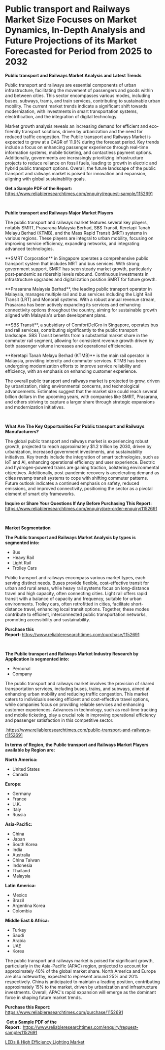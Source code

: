 <p><h1>Public transport and Railways Market Size Focuses on Market Dynamics, In-Depth Analysis and Future Projections of its Market Forecasted for Period from 2025 to 2032</h1></p><p><strong>Public transport and Railways Market Analysis and Latest Trends</strong></p>
<p><p>Public transport and railways are essential components of urban infrastructure, facilitating the movement of passengers and goods within and between cities. This sector encompasses various modes, including buses, subways, trams, and train services, contributing to sustainable urban mobility. The current market trends indicate a significant shift towards modernization, with investments in smart transportation systems, electrification, and the integration of digital technology.</p><p>Market growth analysis reveals an increasing demand for efficient and eco-friendly transport solutions, driven by urbanization and the need for reduced traffic congestion. The Public transport and Railways Market is expected to grow at a CAGR of 11.9% during the forecast period. Key trends include a focus on enhancing passenger experience through real-time information systems, mobile ticketing, and contactless payment options. Additionally, governments are increasingly prioritizing infrastructure projects to reduce reliance on fossil fuels, leading to growth in electric and hybrid public transport options. Overall, the future landscape of the public transport and railways market is poised for innovation and expansion, aligning with global sustainability goals.</p></p>
<p><strong>Get a Sample PDF of the Report:&nbsp;</strong> <a href="https://www.reliableresearchtimes.com/enquiry/request-sample/1152691?utm_campaign=3363&utm_medium=2&utm_source=Github&utm_content=ia&utm_term=22032025&utm_id=public-transport-and-railways">https://www.reliableresearchtimes.com/enquiry/request-sample/1152691</a></p>
<p>&nbsp;</p>
<p><strong>Public transport and Railways Major Market Players</strong></p>
<p><p>The public transport and railways market features several key players, notably SMRT, Prasarana Malaysia Berhad, SBS Transit, Keretapi Tanah Melayu Berhad (KTMB), and the Mass Rapid Transit (MRT) systems in various regions. These players are integral to urban mobility, focusing on improving service efficiency, expanding networks, and integrating advanced technologies.</p><p>**SMRT Corporation** in Singapore operates a comprehensive public transport system that includes MRT and bus services. With strong government support, SMRT has seen steady market growth, particularly post-pandemic as ridership levels rebound. Continuous investments in infrastructure upgrades and digitalization position SMRT for future growth.</p><p>**Prasarana Malaysia Berhad**, the leading public transport operator in Malaysia, manages multiple rail and bus services including the Light Rail Transit (LRT) and Monorail systems. With a robust annual revenue stream, Prasarana has been actively expanding its services and enhancing connectivity options throughout the country, aiming for sustainable growth aligned with Malaysia's urban development plans.</p><p>**SBS Transit**, a subsidiary of ComfortDelGro in Singapore, operates bus and rail services, contributing significantly to the public transport landscape. SBS Transit benefits from a substantial market share in the commuter rail segment, allowing for consistent revenue growth driven by both passenger volume increases and operational efficiencies.</p><p>**Keretapi Tanah Melayu Berhad (KTMB)** is the main rail operator in Malaysia, providing intercity and commuter services. KTMB has been undergoing modernization efforts to improve service reliability and efficiency, with an emphasis on enhancing customer experience.</p><p>The overall public transport and railways market is projected to grow, driven by urbanization, rising environmental concerns, and technological advancements. Estimates suggest that the market size could reach several billion dollars in the upcoming years, with companies like SMRT, Prasarana, and others striving to capture a larger share through strategic expansions and modernization initiatives.</p></p>
<p>&nbsp;</p>
<p><strong>What Are The Key Opportunities For Public transport and Railways Manufacturers?</strong></p>
<p><p>The global public transport and railways market is experiencing robust growth, projected to reach approximately $1.2 trillion by 2030, driven by urbanization, increased government investments, and sustainability initiatives. Key trends include the integration of smart technologies, such as IoT and AI, enhancing operational efficiency and user experience. Electric and hydrogen-powered trains are gaining traction, bolstering environmental objectives. Additionally, post-pandemic recovery is accelerating demand as cities revamp transit systems to cope with shifting commuter patterns. Future outlook indicates a continued emphasis on safety, reduced emissions, and improved connectivity, positioning the sector as a pivotal element of smart city frameworks.</p></p>
<p><strong>Inquire or Share Your Questions If Any Before Purchasing This Report:</strong> <a href="https://www.reliableresearchtimes.com/enquiry/pre-order-enquiry/1152691?utm_campaign=3363&utm_medium=2&utm_source=Github&utm_content=ia&utm_term=22032025&utm_id=public-transport-and-railways">https://www.reliableresearchtimes.com/enquiry/pre-order-enquiry/1152691</a></p>
<p>&nbsp;</p>
<p><strong>Market Segmentation</strong></p>
<p><strong>The Public transport and Railways Market Analysis by types is segmented into:</strong></p>
<p><ul><li>Bus</li><li>Heavy Rail</li><li>Light Rail</li><li>Trolley Cars</li></ul></p>
<p><p>Public transport and railways encompass various market types, each serving distinct needs. Buses provide flexible, cost-effective transit for urban and rural areas, while heavy rail systems focus on long-distance travel and high capacity, often connecting cities. Light rail offers rapid transit with a balance of capacity and frequency, suitable for urban environments. Trolley cars, often retrofitted in cities, facilitate short-distance travel, enhancing local transit options. Together, these modes contribute to efficient, interconnected public transportation networks, promoting accessibility and sustainability.</p></p>
<p><strong>Purchase this Report:&nbsp;</strong><a href="https://www.reliableresearchtimes.com/purchase/1152691?utm_campaign=3363&utm_medium=2&utm_source=Github&utm_content=ia&utm_term=22032025&utm_id=public-transport-and-railways">https://www.reliableresearchtimes.com/purchase/1152691</a></p>
<p>&nbsp;</p>
<p><strong>The Public transport and Railways Market Industry Research by Application is segmented into:</strong></p>
<p><ul><li>Perconal</li><li>Company</li></ul></p>
<p><p>The public transport and railways market involves the provision of shared transportation services, including buses, trains, and subways, aimed at enhancing urban mobility and reducing traffic congestion. This market caters to individuals seeking efficient and cost-effective travel options, while companies focus on providing reliable services and enhancing customer experiences. Advances in technology, such as real-time tracking and mobile ticketing, play a crucial role in improving operational efficiency and passenger satisfaction in this competitive sector.</p></p>
<p><a href="https://www.reliableresearchtimes.com/public-transport-and-railways-r1152691?utm_campaign=3363&utm_medium=2&utm_source=Github&utm_content=ia&utm_term=22032025&utm_id=public-transport-and-railways">&nbsp;https://www.reliableresearchtimes.com/public-transport-and-railways-r1152691</a></p>
<p><strong>In terms of Region, the Public transport and Railways Market Players available by Region are:</strong></p>
<p>
    <p> <strong> North America: </strong>
        <ul>
            <li>United States</li>
            <li>Canada</li>
        </ul>
        </p> 
    <p> <strong> Europe: </strong>
        <ul>
            <li>Germany</li>
            <li>France</li>
            <li>U.K.</li>
            <li>Italy</li>
            <li>Russia</li>
        </ul>
        </p> 
    <p> <strong> Asia-Pacific: </strong>
        <ul>
            <li>China</li>
            <li>Japan</li>
            <li>South Korea</li>
            <li>India</li>
            <li>Australia</li>
            <li>China Taiwan</li>
            <li>Indonesia</li>
            <li>Thailand</li>
            <li>Malaysia</li>
        </ul>
        </p> 
    <p> <strong> Latin America: </strong>
        <ul>
            <li>Mexico</li>
            <li>Brazil</li>
            <li>Argentina Korea</li>
            <li>Colombia</li>
        </ul>
        </p> 
    <p> <strong> Middle East & Africa: </strong>
        <ul>
            <li>Turkey</li>
            <li>Saudi</li>
            <li>Arabia</li>
            <li>UAE</li>
            <li>Korea</li>
        </ul>
    </p>
    </p>
<p><p>The public transport and railways market is poised for significant growth, particularly in the Asia-Pacific (APAC) region, projected to account for approximately 40% of the global market share. North America and Europe are also noteworthy, expected to represent around 25% and 20% respectively. China is anticipated to maintain a leading position, contributing approximately 15% to the market, driven by urbanization and infrastructure investments. Overall, APAC's rapid expansion will emerge as the dominant force in shaping future market trends.</p></p>
<p><strong>Purchase this Report: </strong><a href="https://www.reliableresearchtimes.com/purchase/1152691?utm_campaign=3363&utm_medium=2&utm_source=Github&utm_content=ia&utm_term=22032025&utm_id=public-transport-and-railways">https://www.reliableresearchtimes.com/purchase/1152691</a></p>
<p>&nbsp;<strong>Get a Sample PDF of the Report:&nbsp;&nbsp;</strong><a href="https://www.reliableresearchtimes.com/enquiry/request-sample/1152691?utm_campaign=3363&utm_medium=2&utm_source=Github&utm_content=ia&utm_term=22032025&utm_id=public-transport-and-railways">https://www.reliableresearchtimes.com/enquiry/request-sample/1152691</a></p>
<p><strong></strong></p>
<p><p><a href="https://github.com/shamstirroc7/Market-Research-Report-List-1/blob/main/leds-high-efficiency-lighting-market.md?utm_campaign=3363&utm_medium=2&utm_source=Github&utm_content=ia&utm_term=22032025&utm_id=public-transport-and-railways">LEDs & High Efficiency Lighting Market</a></p></p>